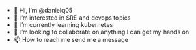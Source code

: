 - 👋 Hi, I’m @danielq05
- 👀 I’m interested in SRE and devops topics
- 🌱 I’m currently learning kubernetes
- 💞️ I’m looking to collaborate on anything I can get my hands on 
- 📫 How to reach me send me a message

<!---
danielq05/danielq05 is a ✨ special ✨ repository because its `README.md` (this file) appears on your GitHub profile.
You can click the Preview link to take a look at your changes.
--->
